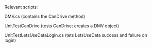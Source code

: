 Relevant scripts:

DMV.cs (contains the CanDrive method)

UnitTestCanDrive (tests CanDrive; creates a DMV object)

UnitTestLetsUseDataLogin.cs (tets LetsUseData success and failure on login)
